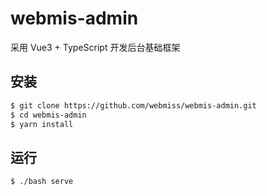 # webmis-admin
采用 Vue3 + TypeScript 开发后台基础框架

## 安装

```bash
$ git clone https://github.com/webmiss/webmis-admin.git
$ cd webmis-admin
$ yarn install
```

## 运行

```bash
$ ./bash serve
```
